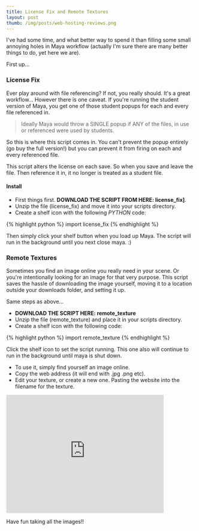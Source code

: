 ```yaml
---
title: License Fix and Remote Textures
layout: post
thumb: /img/posts/web-hosting-reviews.png
---
```


I've had some time, and what better way to spend it than filling some small annoying holes in Maya workflow (actually I'm sure there are many better things to do, yet here we are).

First up...

### License Fix

Ever play around with file referencing? If not, you really should. It's a great workflow... However there is one caveat. If you're running the student version of Maya, you get one of those student popups for each and every file referenced in. 

>Ideally Maya would throw a SINGLE popup if ANY of the files, in use or referenced were used by students.

So this is where this script comes in. You can't prevent the popup entirely (go buy the full version!) but you can prevent it from firing on each and every referenced file.

This script alters the license on each save. So when you save and leave the file. Then reference it in, it no longer is treated as a student file.

#### Install

* First things first. __DOWNLOAD THE SCRIPT FROM HERE: <download>license_fix</download>]__.
* Unzip the file (license_fix) and move it into your scripts directory.
* Create a shelf icon with the following _PYTHON_ code:

{% highlight python %}
import license_fix
{% endhighlight %}

Then simply click your shelf button when you load up Maya. The script will run in the background until you next close maya. :)

### Remote Textures

Sometimes you find an image online you really need in your scene. Or you're intentionally looking for an image for that very purpose. This script saves the hassle of downloading the image yourself, moving it to a location outside your downloads folder, and setting it up.

Same steps as above...

* __DOWNLOAD THE SCRIPT HERE: <download>remote_texture</download>__
* Unzip the file (remote_texture) and place it in your scripts directory.
* Create a shelf icon with the following code:

{% highlight python %}
import remote_texture
{% endhighlight %}

Click the shelf icon to set the script running. This one also will continue to run in the background until maya is shut down.

* To use it, simply find yourself an image online.
* Copy the web address (it will end with .jpg .png etc).
* Edit your texture, or create a new one. Pasting the website into the filename for the texture.

<div class="js-video [vimeo, widescreen]"><iframe width="420" height="315" src="https://www.youtube.com/embed/Q5piSnQkePA" frameborder="0" allowfullscreen></iframe></div>

Have fun taking all the images!!

